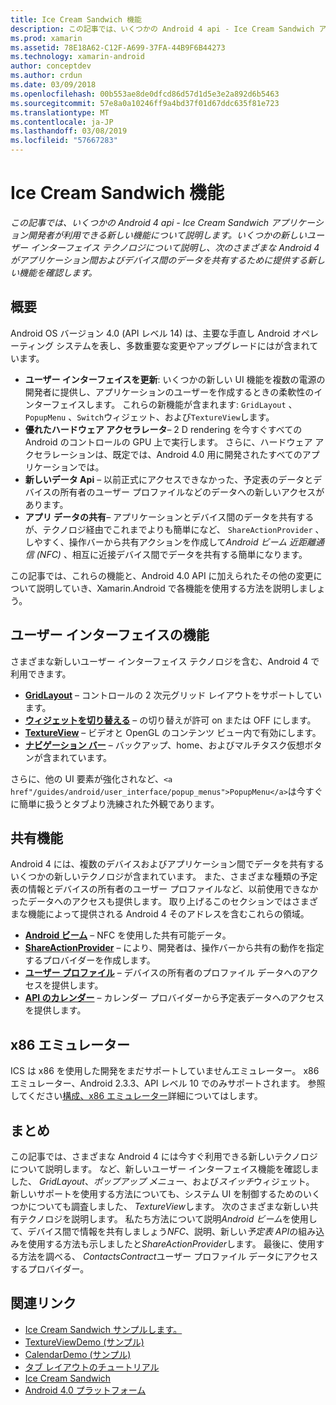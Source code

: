 ```yaml
---
title: Ice Cream Sandwich 機能
description: この記事では、いくつかの Android 4 api - Ice Cream Sandwich アプリケーション開発者が利用できる新しい機能について説明します。 いくつかの新しいユーザー インターフェイス テクノロジについて説明し、次のさまざまな Android 4 がアプリケーション間およびデバイス間のデータを共有するために提供する新しい機能を確認します。
ms.prod: xamarin
ms.assetid: 78E18A62-C12F-A699-37FA-44B9F6B44273
ms.technology: xamarin-android
author: conceptdev
ms.author: crdun
ms.date: 03/09/2018
ms.openlocfilehash: 00b553ae8de0dfcd86d57d1d5e3e2a892d6b5463
ms.sourcegitcommit: 57e8a0a10246ff9a4bd37f01d67ddc635f81e723
ms.translationtype: MT
ms.contentlocale: ja-JP
ms.lasthandoff: 03/08/2019
ms.locfileid: "57667283"
---
```

# <a name="ice-cream-sandwich-features"></a>Ice Cream Sandwich 機能

_この記事では、いくつかの Android 4 api - Ice Cream Sandwich アプリケーション開発者が利用できる新しい機能について説明します。いくつかの新しいユーザー インターフェイス テクノロジについて説明し、次のさまざまな Android 4 がアプリケーション間およびデバイス間のデータを共有するために提供する新しい機能を確認します。_

## <a name="overview"></a>概要

Android OS バージョン 4.0 (API レベル 14) は、主要な手直し Android オペレーティング システムを表し、多数重要な変更やアップグレードにはが含まれています。

-   **ユーザー インターフェイスを更新**: いくつかの新しい UI 機能を複数の電源の開発者に提供し、アプリケーションのユーザーを作成するときの柔軟性のインターフェイスします。 これらの新機能が含まれます: `GridLayout` 、 `PopupMenu` 、`Switch`ウィジェット、および`TextureView`します。 
-   **優れたハードウェア アクセラレータ**– 2 D rendering を今すぐすべての Android のコントロールの GPU 上で実行します。 さらに、ハードウェア アクセラレーションは、既定では、Android 4.0 用に開発されたすべてのアプリケーションでは。 
-   **新しいデータ Api** – 以前正式にアクセスできなかった、予定表のデータとデバイスの所有者のユーザー プロファイルなどのデータへの新しいアクセスがあります。 
-   **アプリ データの共有**– アプリケーションとデバイス間のデータを共有するが、テクノロジ経由でこれまでよりも簡単になど、 `ShareActionProvider` 、しやすく、操作バーから共有アクションを作成して*Android ビーム*  *近距離通信 (NFC)* 、相互に近接デバイス間でデータを共有する簡単になります。 


この記事では、これらの機能と、Android 4.0 API に加えられたその他の変更について説明していき、Xamarin.Android で各機能を使用する方法を説明しましょう。

## <a name="user-interface-features"></a>ユーザー インターフェイスの機能

さまざまな新しいユーザー インターフェイス テクノロジを含む、Android 4 で利用できます。

-   **[GridLayout](~/android/user-interface/layouts/grid-layout.md)**  – コントロールの 2 次元グリッド レイアウトをサポートしています。 
-   **[ウィジェットを切り替える](~/android/user-interface/controls/switch.md)** – の切り替えが許可 on または OFF にします。 
-   **[TextureView](~/android/user-interface/controls/texture-view.md)**  – ビデオと OpenGL のコンテンツ ビュー内で有効にします。 
-   **[ナビゲーション バー](~/android/user-interface/controls/navigation-bar.md)**  – バックアップ、home、およびマルチタスク仮想ボタンが含まれています。 


さらに、他の UI 要素が強化されなど、`<a href"/guides/android/user_interface/popup_menus">PopupMenu</a>`は今すぐに簡単に扱うとタブより洗練された外観であります。

## <a name="sharing-features"></a>共有機能

Android 4 には、複数のデバイスおよびアプリケーション間でデータを共有するいくつかの新しいテクノロジが含まれています。 また、さまざまな種類の予定表の情報とデバイスの所有者のユーザー プロファイルなど、以前使用できなかったデータへのアクセスも提供します。 取り上げるこのセクションではさまざまな機能によって提供される Android 4 そのアドレスを含むこれらの領域。

-  **[Android ビーム](~/android/platform/android-beam.md)** – NFC を使用した共有可能データ。
-   **[ShareActionProvider](~/android/user-interface/controls/action-bar.md)**  – により、開発者は、操作バーから共有の動作を指定するプロバイダーを作成します。 
-   **[ユーザー プロファイル](~/android/user-interface/user-profile.md)** – デバイスの所有者のプロファイル データへのアクセスを提供します。 
-   **[API のカレンダー](~/android/user-interface/controls/calendar.md)**  – カレンダー プロバイダーから予定表データへのアクセスを提供します。 

## <a name="x86-emulators"></a>x86 エミュレーター

ICS は x86 を使用した開発をまだサポートしていませんエミュレーター。 x86 エミュレーター、Android 2.3.3、API レベル 10 でのみサポートされます。 参照してください[構成、x86 エミュレーター](~/android/get-started/installation/android-emulator/index.md)詳細についてはします。

## <a name="summary"></a>まとめ

この記事では、さまざまな Android 4 には今すぐ利用できる新しいテクノロジについて説明します。 など、新しいユーザー インターフェイス機能を確認しました、 *GridLayout*、*ポップアップ メニュー*、および*スイッチ*ウィジェット。 新しいサポートを使用する方法についても、システム UI を制御するためのいくつかについても調査しました、 *TextureView*します。 次のさまざまな新しい共有テクノロジを説明します。 私たち方法について説明*Android ビーム*を使用して、デバイス間で情報を共有しましょう*NFC*、説明、新しい*予定表 API*の組み込みを使用する方法も示しましたと*ShareActionProvider*します。
最後に、使用する方法を調べる、 *ContactsContract*ユーザー プロファイル データにアクセスするプロバイダー。



## <a name="related-links"></a>関連リンク

- [Ice Cream Sandwich サンプルします。](https://developer.xamarin.com/samples/monodroid/PlatformFeatures/ICS_Samples/)
- [TextureViewDemo (サンプル)](https://developer.xamarin.com/samples/monodroid/TextureViewDemo/)
- [CalendarDemo (サンプル)](https://developer.xamarin.com/samples/monodroid/CalendarDemo/)
- [タブ レイアウトのチュートリアル](~/android/user-interface/layouts/tab-layout/index.md)
- [Ice Cream Sandwich](https://developer.android.com/about/versions/android-4.0-highlights.html)
- [Android 4.0 プラットフォーム](https://developer.android.com/about/versions/android-4.0.html)
